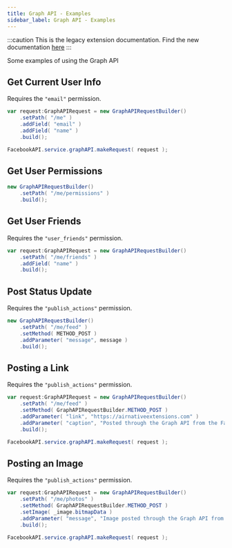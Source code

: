 ```yaml
---
title: Graph API - Examples
sidebar_label: Graph API - Examples
---
```


:::caution
This is the legacy extension documentation. Find the new documentation [here](../facebookapi/)
:::

Some examples of using the Graph API


## Get Current User Info

Requires the `"email"` permission.

```actionscript
var request:GraphAPIRequest = new GraphAPIRequestBuilder()
	.setPath( "/me" )
	.addField( "email" )
	.addField( "name" )
	.build();

FacebookAPI.service.graphAPI.makeRequest( request );
```


## Get User Permissions

```actionscript
new GraphAPIRequestBuilder()
	.setPath( "/me/permissions" )
	.build();
```


## Get User Friends

Requires the `"user_friends"` permission.

```actionscript
var request:GraphAPIRequest = new GraphAPIRequestBuilder()
	.setPath( "/me/friends" )
	.addField( "name" )
	.build();
```


## Post Status Update

Requires the `"publish_actions"` permission.

```actionscript
new GraphAPIRequestBuilder()
	.setPath( "/me/feed" )
	.setMethod( METHOD_POST )
	.addParameter( "message", message )
	.build();
```


## Posting a Link

Requires the `"publish_actions"` permission.

```actionscript
var request:GraphAPIRequest = new GraphAPIRequestBuilder()
	.setPath( "/me/feed" )
	.setMethod( GraphAPIRequestBuilder.METHOD_POST )
	.addParameter( "link", "https://airnativeextensions.com" )
	.addParameter( "caption", "Posted through the Graph API from the Facebook API ANE" )
	.build();

FacebookAPI.service.graphAPI.makeRequest( request );
```


## Posting an Image

Requires the `"publish_actions"` permission.

```actionscript
var request:GraphAPIRequest = new GraphAPIRequestBuilder()
	.setPath( "/me/photos" )
	.setMethod( GraphAPIRequestBuilder.METHOD_POST )
	.setImage( _image.bitmapData )
	.addParameter( "message", "Image posted through the Graph API from the Facebook API ANE" )
	.build();

FacebookAPI.service.graphAPI.makeRequest( request );
```


